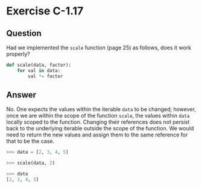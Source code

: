 # Exercise C-1.17

## Question

Had we implemented the `scale` function (page 25) as follows, does it work
properly?

```python
def scale(data, factor):
    for val in data:
        val *= factor
```

## Answer

No. One expects the values within the iterable `data` to be changed; however,
once we are within the scope of the function `scale`, the values within `data`
locally scoped to the function. Changing their references does not persist back
to the underlying iterable outside the scope of the function. We would need to
return the new values and assign them to the same reference for that to be the
case.

```python
>>> data = [2, 3, 4, 5]

>>> scale(data, 2)

>>> data
[2, 3, 4, 5]
```
